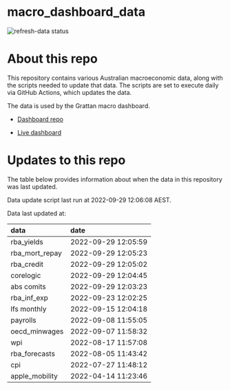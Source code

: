 
<!-- README.md is generated from README.Rmd. Please edit that file -->

# macro\_dashboard\_data

<!-- badges: start -->

![refresh-data
status](https://github.com/grattan/macro_dashboard_data/workflows/refresh-data/badge.svg)

<!-- badges: end -->

# About this repo

This repository contains various Australian macroeconomic data, along
with the scripts needed to update that data. The scripts are set to
execute daily via GitHub Actions, which updates the data.

The data is used by the Grattan macro dashboard.

  - [Dashboard repo](https://github.com/grattan/macrodashboard)

  - [Live dashboard](https://mattcowgill.shinyapps.io/macrodashboard/)

# Updates to this repo

The table below provides information about when the data in this
repository was last updated.

Data update script last run at 2022-09-29 12:06:08 AEST.

Data last updated at:

| data             | date                |
| :--------------- | :------------------ |
| rba\_yields      | 2022-09-29 12:05:59 |
| rba\_mort\_repay | 2022-09-29 12:05:23 |
| rba\_credit      | 2022-09-29 12:05:02 |
| corelogic        | 2022-09-29 12:04:45 |
| abs comits       | 2022-09-29 12:03:23 |
| rba\_inf\_exp    | 2022-09-23 12:02:25 |
| lfs monthly      | 2022-09-15 12:04:18 |
| payrolls         | 2022-09-08 11:55:05 |
| oecd\_minwages   | 2022-09-07 11:58:32 |
| wpi              | 2022-08-17 11:57:08 |
| rba\_forecasts   | 2022-08-05 11:43:42 |
| cpi              | 2022-07-27 11:48:12 |
| apple\_mobility  | 2022-04-14 11:23:46 |
